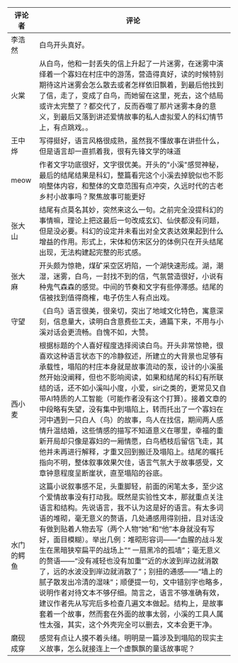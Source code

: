 
评论者 | 评论 |
|---|---|
|李浩然| 白鸟开头真好。|
|火棠|从白鸟，他和一封丢失的信上升起了一片迷雾，在迷雾中演绎着一个寡妇在村庄中的游荡，营造得真好，读的时候特别期待这片迷雾会怎么散去或者怎样依旧飘着，到最后他找到了信，走了，变成了白鸟，而她留在这里，死去，这个结局或许太完整了？都交代了，反而吞噬了那片迷雾本身的意义，到最后又落到讲述爱情故事的私人虚拟爱人的科幻情节上，有点跳戏。。|
|王中烨|写得挺好，语言风格很成熟，虽然我不懂故事在讲些什么，但是语言却一直抓着我，很有先锋文学的味道|
|meow|作者文字功底很好，文字很优美。开头的"小溪"感觉神秘，最后的结尾结果是科幻，整篇看完这个小溪去掉貌似也不影响整体内容，和整体的文章范围有点冲突，久远时代的古老乡村小故事吗？聚焦故事可能更好|
|张大山|结尾有点莫名其妙，突然来这么一句。之前完全没提科幻的事情嘛，理论上把这最后一句改成玄幻、仙侠都没有问题，但是没必要。科幻的设定并未看出对全文表达效果起到什么增益的作用。形式上，宋体和仿宋区分的体例只在开头结尾出现，无法构建起完整的形式感。|
|张大麻|开头颇为惊艳，煤矿采空区坍陷，一个湖快速形成。湖，潮湿，迷雾，白鸟，一封找不到的信，气氛营造很好，小说有种鬼气森森的感觉。中间的节奏和文字有些停滞感。结尾的信被找到值得商榷，电子仿生人有点出戏。|
|守望|《白鸟》语言很美，很亲切，突出了地域文化特色，寓意深刻，信息量大，读明白含意费些工夫，通篇下来，不用与小溪对话会更流畅。自愧不如，大赞。|
|西小麦|根据标题的个人喜好程度选择阅读白鸟。开头非常惊艳，很喜欢这种语言状态下的冷静叙述，所建立的大背景也足够有承载性，塌陷的村庄本身就是故事流动的泵，设计的小溪虽然开始没阐释，但也不影响阅读，如果和结尾的科幻有所联结的话，还不如小溪叫小度，小爱，siri之类的，更常见又自带AI特质的人工智能（可能作者没有这个打算）。接着文章的中段略有失望，没有集中到塌陷上，转而托出了一个寡妇在河中遇到一只白人（鸟）的故事，鸟人在找信，期间两人感情升温结婚，这些情感的描写不知道意义在哪里，幸福的重新开局却只像是寡妇的一厢情愿，白鸟栖枝后留信飞走，其他并未再进行解释，才重又回到搬迁及塌陷上。结尾的嘱托指向不明，整体叙事效果欠佳，语言气氛大于故事感受，文章钟意程度呈断崖状，直至塌陷的谷底。|
|水门的鳄鱼|这篇小说叙事感不足，头重脚轻，前面的闲笔太多，至少这个爱情故事没有打动我。既然是实验性文本，那就重点关注语言和结构。先说语言，我不认为这是好的语言。有太多词语的堆砌，毫无意义的赘语，几处通感用得别扭，且对话没有做到贴着人物去写（两个人物“她”和“他”本身就没有写好，面目模糊）。举出几例：堆砌形容词——“血腥的战斗发生在黑暗狭窄扁平的战场上”“ 一扇黑冷的孤墙”；毫无意义的赘语——“没有减轻也没有加重”“近的水波到岸边就消散了，远的水波没到岸边就消散了”；别扭的通感——“墙上的腻子散发出冷清的湿味”；顺便提一句，文中错别字也略多，说明作者对待文本不够仔细。简言之，语言不够准确有效，建议作者先从写完后多检查几遍文本做起。结构上，是故事套着一个故事，然而套在外面的故事太弱，小溪的工具人属性太强，其实，这个外壳完全可以删去，文本会更干净。|
|磨砚成穿|感觉有点让人摸不着头绪。明明是一篇涉及到塌陷的现实主义故事，怎么就接连上一个虚飘飘的童话故事呢？|